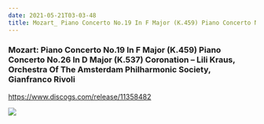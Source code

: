 ```yaml
---
date: 2021-05-21T03-03-48
title: Mozart_ Piano Concerto No.19 In F Major (K.459) Piano Concerto No.26 In D Major (K.537) Coronation – Lili Kraus, Orchestra Of The Amsterdam Philharmonic Society, Gianfranco Rivoli
---
```

### Mozart: Piano Concerto No.19 In F Major (K.459) Piano Concerto No.26 In D Major (K.537) Coronation – Lili Kraus, Orchestra Of The Amsterdam Philharmonic Society, Gianfranco Rivoli
https://www.discogs.com/release/11358482

![](dayone-moment://FE758F92896448F08B7DE5C6EFE15C6C)
